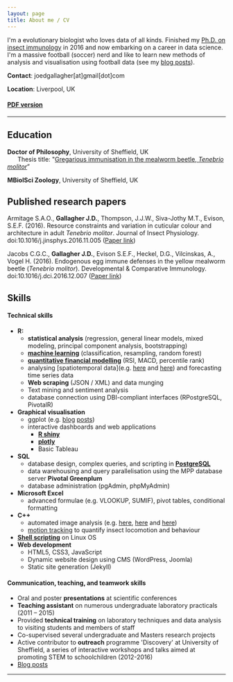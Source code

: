 ```yaml
---
layout: page
title: About me / CV
---
```


I'm a evolutionary biologist who loves data of all kinds. Finished my [Ph.D. on insect immunology](http://etheses.whiterose.ac.uk/12275/) in 2016 and now embarking on a career in data science. I'm a massive football (soccer) nerd and like to learn new methods of analysis and visualisation using football data (see my [blog posts](/#blog-latest)).

**Contact**: joedgallagher[at]gmail[dot]com

**Location**: Liverpool, UK

#### [PDF version](http://jogall.github.io/JDGallagher_CV.pdf)

______

Education
---------

**Doctor of Philosophy**, University of Sheffield, UK  
&nbsp;&nbsp;&nbsp;&nbsp;&nbsp;&nbsp;Thesis title: "[Gregarious immunisation in the mealworm beetle, *Tenebrio molitor*](http://etheses.whiterose.ac.uk/12275/)”

**MBiolSci Zoology**, University of Sheffield, UK


Published research papers
---------

Armitage S.A.O., **Gallagher J.D.**, Thompson, J.J.W., Siva-Jothy M.T., Evison, S.E.F. (2016). Resource constraints and variation in cuticular colour and architecture in adult *Tenebrio molitor*. Journal of Insect Physiology. doi:10.1016/j.jinsphys.2016.11.005 ([Paper link](https://www.researchgate.net/publication/310394762_Cuticular_colour_reflects_underlying_architecture_and_is_affected_by_a_limiting_resource))

Jacobs C.G.C., **Gallagher J.D.**, Evison S.E.F., Heckel, D.G., Vilcinskas, A., Vogel H. (2016). Endogenous egg immune defenses in the yellow mealworm beetle (*Tenebrio molitor*). Developmental & Comparative Immunology. doi:10.1016/j.dci.2016.12.007 ([Paper link](https://www.researchgate.net/publication/311993256_Endogenous_egg_immune_defenses_in_the_yellow_mealworm_beetle_Tenebrio_molitor))


Skills
---------
#### Technical skills

* **R:**
    * **statistical analysis** (regression, general linear models, mixed modeling, principal component analysis, bootstrapping)
    * [**machine learning**](https://github.com/JoGall/FantasyPL) (classification, resampling, random forest)
    * [**quantitative financial modelling**](https://github.com/JoGall/quantdb) (RSI, MACD, percentile rank)
    * analysing [spatiotemporal data](e.g. [here](https://github.com/JoGall/simulated-walks) and [here](https://github.com/JoGall/rubitrail)) and forecasting time series data
    * **Web scraping** (JSON / XML) and data munging
    * Text mining and sentiment analysis
    * database connection using DBI-compliant interfaces (RPostgreSQL, PivotalR)
* **Graphical visualisation**
    * ggplot (e.g. [blog](https://jogall.github.io/2017-05-24-final-gameweek-extravaganzas/) [posts](https://jogall.github.io/2017-08-04-robin-hood-teams/))
    * interactive dashboards and web applications
        * [**R shiny**](https://jdgallagher.shinyapps.io/seasonStats/)
        * [**plotly**](https://plot.ly/~jogal)
        * Basic Tableau
* **SQL**
    * database design, complex queries, and scripting in [**PostgreSQL**](https://github.com/JoGall/quantdb)
    * data warehousing and query parallelisation using the MPP database server **Pivotal Greenplum**
    * database administration (pgAdmin, phpMyAdmin)
* **Microsoft Excel**
    * advanced formulae (e.g. VLOOKUP, SUMIF), pivot tables, conditional formatting
* **C++**
    * automated image analysis (e.g. [here](https://github.com/JoGall/nylon-encapsulation), [here](https://github.com/JoGall/ladybird-spots) and [here](https://github.com/JoGall/cuticular-melanisation))
    * [motion tracking](https://sourceforge.net/projects/ubitrail/) to quantify insect locomotion and behaviour
* [**Shell scripting**](https://github.com/JoGall/quantdb) on Linux OS
* **Web development**
    * HTML5, CSS3, JavaScript
    * Dynamic website design using CMS (WordPress, Joomla)
    * Static site generation (Jekyll)


#### Communication, teaching, and teamwork skills
* Oral and poster **presentations** at scientific conferences
* **Teaching assistant** on numerous undergraduate laboratory practicals
(2011 – 2015)
* Provided **technical training** on laboratory techniques and data analysis to visiting students and members of staff
* Co-supervised several undergraduate and Masters research projects
* Active contributor to **outreach** programme 'Discovery' at University of Sheffield, a series of interactive workshops and talks aimed at promoting STEM to schoolchildren (2012-2016)
* [Blog posts](https://jogall.github.io)

------------
